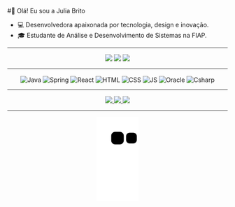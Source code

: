 #👋 Olá! Eu sou a Julia Brito
- 💻 Desenvolvedora apaixonada por tecnologia, design e inovação. <br>
- 🎓 Estudante de Análise e Desenvolvimento de Sistemas na FIAP.

---

<div align="center">

  <!-- Stats principais -->
  <img height="180em" src="https://github-readme-stats.vercel.app/api?username=britojulia&show_icons=true&theme=tokyonight&include_all_commits=true&count_private=true"/>
  
  <!-- Linguagens mais usadas -->
  <img height="180em" src="https://github-readme-stats.vercel.app/api/top-langs/?username=britojulia&layout=compact&langs_count=7&theme=tokyonight"/>
  
  <!-- Streak (dias consecutivos de contribuição) -->
  <img height="180em" src="https://streak-stats.demolab.com?user=britojulia&theme=tokyonight&hide_border=false"/>

</div>

---

<div align="center">
  <img align="center" alt="Java" height="40" width="50" src="https://cdn.jsdelivr.net/gh/devicons/devicon/icons/java/java-original.svg">
  <img align="center" alt="Spring" height="40" width="50" src="https://cdn.jsdelivr.net/gh/devicons/devicon/icons/spring/spring-original.svg">
  <img align="center" alt="React" height="40" width="50" src="https://cdn.jsdelivr.net/gh/devicons/devicon/icons/react/react-original.svg">
  <img align="center" alt="HTML" height="40" width="50" src="https://cdn.jsdelivr.net/gh/devicons/devicon/icons/html5/html5-original.svg">
  <img align="center" alt="CSS" height="40" width="50" src="https://cdn.jsdelivr.net/gh/devicons/devicon/icons/css3/css3-original.svg">
  <img align="center" alt="JS" height="40" width="50" src="https://cdn.jsdelivr.net/gh/devicons/devicon/icons/javascript/javascript-original.svg">
  <img align="center" alt="Oracle" height="40" width="50" src="https://cdn.jsdelivr.net/gh/devicons/devicon/icons/oracle/oracle-original.svg">
  <img align="center" alt="Csharp" height="40" width="50" src="https://cdn.jsdelivr.net/gh/devicons/devicon/icons/csharp/csharp-original.svg">
</div>

---

<div align="center"> 
  <a href="https://instagram.com/britojuli.a" target="_blank">
    <img src="https://img.shields.io/badge/-Instagram-%23E4405F?style=for-the-badge&logo=instagram&logoColor=white">
  </a>
  <a href="mailto:juliabri1234@gmail.com" target="_blank">
    <img src="https://img.shields.io/badge/-Gmail-%23333?style=for-the-badge&logo=gmail&logoColor=white">
  </a>
  <a href="https://www.linkedin.com/in/" target="_blank">
    <img src="https://img.shields.io/badge/-LinkedIn-%230077B5?style=for-the-badge&logo=linkedin&logoColor=white">
  </a> 
</div>

---

<div align="center">
  <img src="https://github.com/britojulia/britojulia/blob/output/github-contribution-grid-snake.svg" alt="snake animation"/>
</div>
